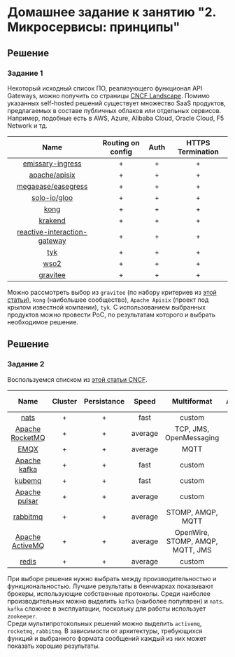 # Домашнее задание к занятию "2. Микросервисы: принципы"

## Решение
### Задание 1

Некоторый исходный список ПО, реализующего функционал API Gateways, можно получить со страницы [CNCF Landscape](https://landscape.cncf.io/guide#orchestration-management--api-gateway).
Помимо указанных self-hosted решений существует множество SaaS продуктов, предлагаемых в составе публичных облаков или отдельных сервисов. Например, подобные есть в AWS, Azure, Alibaba Cloud, Oracle Cloud, F5 Network и тд. 


| Name      | Routing on config | Auth | HTTPS Termination |
| :---:     |    :---:          |:----:|:-----------------:|
| [emissary-ingress](https://github.com/emissary-ingress/emissary) | + |  +   |         +         |
| [apache/apisix](https://github.com/apache/apisix) | + |  +   |         +         |
| [megaease/easegress](https://github.com/megaease/easegress) | + |  +   |         +         |
| [solo-io/gloo](https://github.com/solo-io/gloo) | + |  +   |         +         |
| [kong](https://github.com/Kong/kong) | + |  +   |         +         |
| [krakend](https://github.com/luraproject/lura) | + |  +   |         +         |
| [reactive-interaction-gateway](https://github.com/accenture/reactive-interaction-gateway) | + |  +   |         +         |
| [tyk](https://github.com/TykTechnologies/tyk) | + |  +   |         +         |
| [wso2](https://github.com/wso2/product-microgateway) | + |  +   |         +         |
| [gravitee](https://github.com/gravitee-io/gravitee-api-management) | + |  +   |         +         |

Можно рассмотреть выбор из `gravitee` (по набору критериев из [этой статьи](https://habr.com/ru/post/665558/)), `kong` (наибольшее сообщество), `Apache Apisix` (проект под крылом известной компании), `tyk`. С использованием выбранных продуктов можно провести PoC, по результатам которого и выбрать необходимое решение.

## Решение
### Задание 2

Воспользуемся списком из [этой статьи CNCF](https://landscape.cncf.io/guide#app-definition-and-development--streaming-messaging).

| Name      | Cluster |   Persistance    |  Speed | Multiformat | ACLs | Adm. overhead |
| :---:     |  :---:  |     :---:        | :---:  |      :---:  | :--: |        :---:  |
| [nats](https://github.com/nats-io/nats-server) | + | + | fast | custom | + | + |
| [Apache RocketMQ](https://github.com/apache/rocketmq) | + | + | average | TCP, JMS, OpenMessaging | + | + |
| [EMQX](https://github.com/emqx/emqx) | + | + | average | MQTT | + | + |
| [Apache kafka](https://github.com/apache/kafka) | + | + | fast | custom | + | - |
| [kubemq](https://github.com/kubemq-io/kubemq-community) | + | + | fast | custom | + | + |
| [Apache pulsar](https://github.com/apache/pulsar) | + | + | average | custom | + | + |
| [rabbitmq](https://github.com/rabbitmq/rabbitmq-server) | + | + | average | STOMP, AMQP, MQTT | + | + |
| [Apache ActiveMQ](https://github.com/apache/activemq) | + | + | average | OpenWire, STOMP, AMQP, MQTT, JMS | + | + |
| [redis](https://github.com/redis/redis) | + | + | average | custom | + | + |

При выборе решения нужно выбрать между производительностью и функциональностью. Лучшие результаты в бенчмарках показывают брокеры, использующие собственные протоколы. Среди наиболее производительных можно выделить `kafka` (наиболее популярен) и `nats`. `kafka` сложнее в эксплуатации, поскольку для работы использует `zookeeper`.  
Среди мультипротокольных решений можно выделить `activemq`, `rocketmq`, `rabbitmq`. В зависимости от архитектуры, требующихся функций и выбранного формата сообщений каждый из них может показать хорошие результаты.